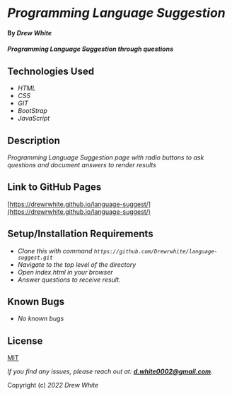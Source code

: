 # _Programming Language Suggestion_

#### By _**Drew White**_

#### _Programming Language Suggestion through questions_

## Technologies Used

- _HTML_
- _CSS_
- _GIT_
- _BootStrap_
- _JavaScript_

## Description

_Programming Language Suggestion page with radio buttons to ask questions and document answers to render results_

## Link to GitHub Pages

[https://drewrwhite.github.io/language-suggest/](https://drewrwhite.github.io/language-suggest/)

## Setup/Installation Requirements

- _Clone this with command `https://github.com/Drewrwhite/language-suggest.git`_
- _Navigate to the top level of the directory_
- _Open index.html in your browser_
- _Answer questions to receive result._

## Known Bugs

- _No known bugs_

## License

[MIT](./license.txt)

_If you find any issues, please reach out at: **d.white0002@gmail.com**._

Copyright (c) _2022_ _Drew White_
